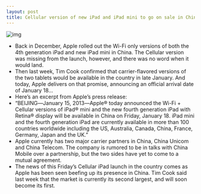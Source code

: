 ```yaml
---
layout: post
title: Cellular version of new iPad and iPad mini to go on sale in China on January 18
---
```

![img](http://media.idownloadblog.com/wp-content/uploads/2012/11/iPad-mini-box.jpg)
* Back in December, Apple rolled out the Wi-Fi only versions of both the 4th generation iPad and new iPad mini in China. The Cellular version was missing from the launch, however, and there was no word when it would land.
* Then last week, Tim Cook confirmed that carrier-flavored versions of the two tablets would be available in the country in late January. And today, Apple delivers on that promise, announcing an official arrival date of January 18…
* Here’s an excerpt from Apple’s press release:
* “BEIJING―January 15, 2013―Apple® today announced the Wi-Fi + Cellular versions of iPad® mini and the new fourth generation iPad with Retina® display will be available in China on Friday, January 18. iPad mini and the fourth generation iPad are currently available in more than 100 countries worldwide including the US, Australia, Canada, China, France, Germany, Japan and the UK.”
* Apple currently has two major carrier partners in China, China Unicom and China Telecom. The company is rumored to be in talks with China Mobile over a partnership, but the two sides have yet to come to a mutual agreement.
* The news of this Friday’s Cellular iPad launch in the country comes as Apple has been seen beefing up its presence in China. Tim Cook said last week that the market is currently its second largest, and will soon become its first.

